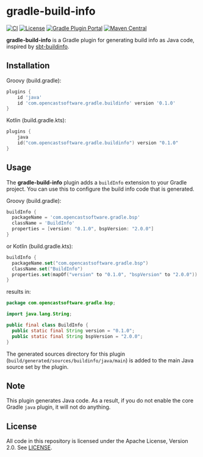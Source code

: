 # gradle-build-info

[![CI](https://github.com/opencastsoftware/gradle-build-info/actions/workflows/ci.yml/badge.svg)](https://github.com/opencastsoftware/gradle-build-info/actions/workflows/ci.yml)
[![License](https://img.shields.io/github/license/opencastsoftware/gradle-build-info)](https://opensource.org/licenses/Apache-2.0)
[![Gradle Plugin Portal](https://img.shields.io/gradle-plugin-portal/v/com.opencastsoftware.gradle.buildinfo)](https://plugins.gradle.org/plugin/com.opencastsoftware.gradle.buildinfo)
[![Maven Central](https://img.shields.io/maven-central/v/com.opencastsoftware.gradle/gradle-build-info)](https://search.maven.org/artifact/com.opencastsoftware.gradle/gradle-build-info)

**gradle-build-info** is a Gradle plugin for generating build info as Java code, inspired by [sbt-buildinfo](https://github.com/sbt/sbt-buildinfo).

## Installation

Groovy (build.gradle):
```groovy
plugins {
    id 'java'
    id 'com.opencastsoftware.gradle.buildinfo' version '0.1.0'
}
```

Kotlin (build.gradle.kts):
```kotlin
plugins {
    java
    id("com.opencastsoftware.gradle.buildinfo") version "0.1.0"
}
```

## Usage

The **gradle-build-info** plugin adds a `buildInfo` extension to your Gradle project. You can use this to configure the build info code that is generated.

Groovy (build.gradle):

```groovy
buildInfo {
  packageName = 'com.opencastsoftware.gradle.bsp'
  className = 'BuildInfo'
  properties = [version: "0.1.0", bspVersion: "2.0.0"]
}
```
or Kotlin (build.gradle.kts):
```kotlin
buildInfo {
  packageName.set("com.opencastsoftware.gradle.bsp")
  className.set("BuildInfo")
  properties.set(mapOf("version" to "0.1.0", "bspVersion" to "2.0.0"))
}
```
results in:
```java
package com.opencastsoftware.gradle.bsp;

import java.lang.String;

public final class BuildInfo {
  public static final String version = "0.1.0";
  public static final String bspVersion = "2.0.0";
}
```

The generated sources directory for this plugin (`build/generated/sources/buildinfo/java/main`) is added to the main Java source set by the plugin.

## Note

This plugin generates Java code. As a result, if you do not enable the core Gradle `java` plugin, it will not do anything.

## License

All code in this repository is licensed under the Apache License, Version 2.0. See [LICENSE](./LICENSE).
